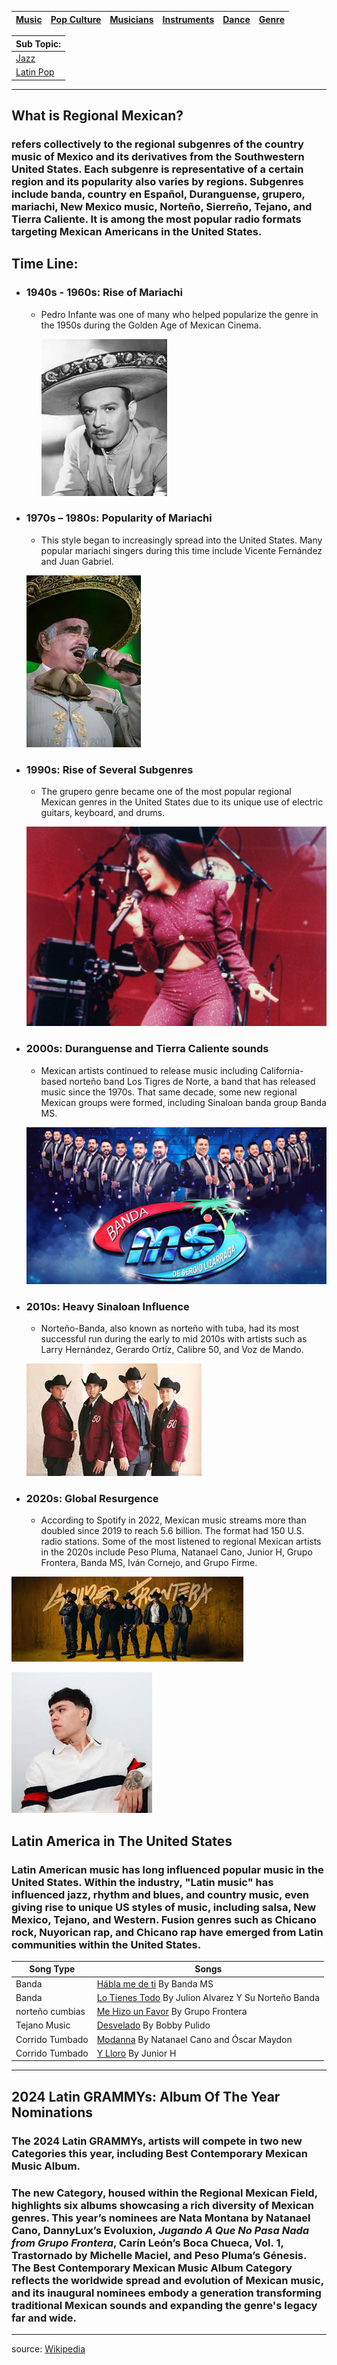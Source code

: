 | [Music](music.md) | [Pop Culture](pop-culutre)| [Musicians](musicians.md) | [Instruments](instruments.md) | [Dance](dance.md) | [Genre](Genres.md) |
| -------- | ------- | ------- | ------ | -------- |---|


| Sub Topic: |
|-------|
| [Jazz](jazz.md) |
| [Latin Pop](latin-pop.md) |

___

## What is Regional Mexican?
### refers collectively to the regional subgenres of the country music of Mexico and its derivatives from the Southwestern United States. Each subgenre is representative of a certain region and its popularity also varies by regions. Subgenres include banda, country en Español, Duranguense, grupero, mariachi, New Mexico music, Norteño, Sierreño, Tejano, and Tierra Caliente. It is among the most popular radio formats targeting Mexican Americans in the United States.

## Time Line:
- ### 1940s - 1960s: Rise of Mariachi
    - Pedro Infante was one of many who helped popularize the genre in the 1950s during the Golden Age of Mexican Cinema.

        ![Image of Pedro Infante](pedroInfante.jpeg )

- ### 1970s – 1980s: Popularity of Mariachi
    - This style began to increasingly spread into the United States. Many popular mariachi singers during this time include Vicente Fernández and  Juan Gabriel.

    ![Image of Ficente Fernandes](vicenteFernandes.jpeg )

- ### 1990s: Rise of Several Subgenres
    - The grupero genre became one of the most popular regional Mexican genres in the United States due to its unique use of electric guitars, keyboard, and drums.

    ![Image of Selena Quintanilla](selena.jpeg )

- ### 2000s: Duranguense and Tierra Caliente sounds
    - Mexican artists continued to release music including California-based norteño band Los Tigres de Norte, a band that has released music since the 1970s. That same decade, some new regional Mexican groups were formed, including Sinaloan banda group Banda MS.

    ![Image of Banda MS](bandaMS.jpeg )

- ### 2010s: Heavy Sinaloan Influence
    - Norteño-Banda, also known as norteño with tuba, had its most successful run during the early to mid 2010s with artists such as Larry Hernández, Gerardo Ortíz, Calibre 50, and Voz de Mando.

    ![Image of Calibre 50](calibre50.jpeg )

- ### 2020s: Global Resurgence
    - According to Spotify in 2022, Mexican music streams more than doubled since 2019 to reach 5.6 billion. The format had 150 U.S. radio stations. Some of the most listened to regional Mexican artists in the 2020s include Peso Pluma, Natanael Cano, Junior H, Grupo Frontera, Banda MS, Iván Cornejo, and Grupo Firme.

![Image of Grupo Frontera](grupoFrontera.jpeg )

![Image of Junior H](junior.jpeg)

## Latin America in The United States
### Latin American music has long influenced popular music in the United States. Within the industry, "Latin music" has influenced jazz, rhythm and blues, and country music, even giving rise to unique US styles of music, including salsa, New Mexico, Tejano, and Western. Fusion genres such as Chicano rock, Nuyorican rap, and Chicano rap have emerged from Latin communities within the United States.

| Song Type | Songs |
| --------- | ----- |
| Banda | [Hábla me de ti](https://www.youtube.com/watch?v=B7-C5HergE8) By Banda MS |
| Banda | [Lo Tienes Todo](https://www.youtube.com/watch?v=a_wBQrUdcvk) By Julion Alvarez Y Su Norteño Banda |
| norteño cumbias | [Me Hizo un Favor](https://www.youtube.com/watch?v=tC6IwrAkrUs) By Grupo Frontera |
| Tejano Music | [Desvelado](https://www.google.com/url?sa=t&source=web&rct=j&opi=89978449&url=https://www.youtube.com/watch%3Fv%3DqyMp1ADlRD8&ved=2ahUKEwi0ovrmyeaIAxUblokEHWUeLs4Q78AJegQIFxAB&usg=AOvVaw37kH6io5Ak0QKWqmZAUG9X) By Bobby Pulido |
| Corrido Tumbado | [Modanna](https://www.google.com/search?client=safari&sca_esv=96be0df55f4798a8&sca_upv=1&rls=en&sxsrf=ADLYWIIbiWAIrW90-GAXyNsWEUiscj1Sfg:1727559084006&q=natanael+cano+madonna&stick=H4sIAAAAAAAAAONgFuLVT9c3NEyzLK8wSLO0VIJwyyqTTVIyjNK1BH1LizOTHYtKMotLQvKD8_PSF7GK5iWWJOYlpuYoJCfm5SvkJqbk5-UlAgBpEE3xSwAAAA&sa=X&ved=2ahUKEwj_k5-My-aIAxXxlIkEHbODFzEQri56BAhXEAM) By Natanael Cano and Óscar Maydon |
| Corrido Tumbado | [Y Lloro](https://www.youtube.com/watch?v=a8M1Es4cI_4&pp=ygUQeSBsbG9ybyBqdW5pb3IgaA%3D%3D) By Junior H |
---

## 2024 Latin GRAMMYs: Album Of The Year Nominations
### The 2024 Latin GRAMMYs, artists will compete in two new Categories this year, including Best Contemporary Mexican Music Album.

### The new Category, housed within the Regional Mexican Field, highlights six albums showcasing a rich diversity of Mexican genres. This year’s nominees are Nata Montana by Natanael Cano, DannyLux’s Evoluxion, *Jugando A Que No Pasa Nada from Grupo Frontera*, Carín León’s Boca Chueca, Vol. 1, Trastornado by Michelle Maciel, and Peso Pluma’s Génesis. The Best Contemporary Mexican Music Album Category reflects the worldwide spread and evolution of Mexican music, and its inaugural nominees embody a generation transforming traditional Mexican sounds and expanding the genre's legacy far and wide.

---

source: [Wikipedia](https://en.wikipedia.org/wiki/Regional_Mexican)
